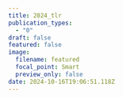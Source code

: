 ```yaml
---
title: 2024_tlr
publication_types:
  - "0"
draft: false
featured: false
image:
  filename: featured
  focal_point: Smart
  preview_only: false
date: 2024-10-16T19:06:51.118Z
---
```

